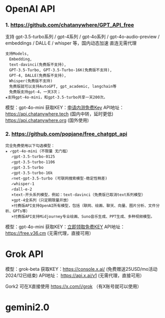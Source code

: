 # OpenAI API
### 1. https://github.com/chatanywhere/GPT_API_free
支持 gpt-3.5-turbo系列 / gpt-4系列 / gpt-4o系列 / gpt-4o-audio-preview / embeddings / DALL·E / whisper 等，国内动态加速 直连无需代理
```
支持Models, 
　Embedding, 
　text-davinci(免费版不支持), 
　GPT-3.5-Turbo, GPT-3.5-Turbo-16K(免费版不支持), 
　GPT-4, DALLE(免费版不支持), 
　Whisper(免费版不支持)
　免费版就可以支持AutoGPT, gpt_academic, langchain等
　免费版支持gpt-4，一天3次；
★支持gpt-4o-mini，和gpt-3.5-turbo共享一天200次。
```
模型：gpt-4o-mini
获取KEY：[申请内测免费Key](https://api.chatanywhere.org/v1/oauth/free/render)
API地址： https://api.chatanywhere.tech (国内中转，延时更低)
　　　　　https://api.chatanywhere.org (国外使用)


### 2. https://github.com/popjane/free_chatgpt_api
```
完全免费使用以下勾选模型：
★ ✓gpt-4o-mini（不限量 无门槛）
 　✓gpt-3.5-turbo-0125
 　✓gpt-3.5-turbo-1106
 　✓gpt-3.5-turbo
 　✓gpt-3.5-turbo-16k
 　✓net-gpt-3.5-turbo (可联网搜索模型-稳定性稍差)
 　✓whisper-1
 　✓dall-e-2
 　×text-开头系列模型，例如：text-davinci（免费版已取消text系列模型）
 　×gpt-4全系列（只定期限量开放）
 　×付费版API支持OpenAI所有模型，包括（联网、绘画、聊天、向量、图片分析、文件分析、GPTs等）
 　×付费版API支持Midjourney专业绘画、Suno音乐生成、PPT生成、多种视频模型。
```
模型：gpt-4o-mini
获取KEY：[立即领取免费KEY](https://free.v36.cm/github)
API地址： https://free.v36.cm (无需代理，直接可用）


# Grok API
模型：grok-beta
获取KEY：https://console.x.ai/ (免费赠送25USD/mo活动 2024/12已结束)
API地址： https://api.x.ai/v1 (无需代理，直接可用）

Gork2 可在X直接使用
https://x.com/i/grok （有X账号就可以使用）


# gemini2.0


